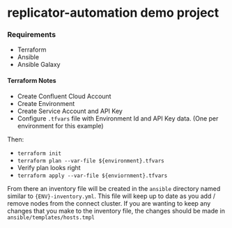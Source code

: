 # replicator-automation demo project


### Requirements
* Terraform
* Ansible
* Ansible Galaxy


#### Terraform Notes
* Create Confluent Cloud Account
* Create Environment
* Create Service Account and API Key
* Configure `.tfvars` file with Environment Id and API Key data. (One per environment for this example)

Then:
* `terraform init`
* `terraform plan --var-file ${environment}.tfvars`
* Verify plan looks right
* `terraform apply --var-file ${enviornment}.tfvars`

From there an inventory file will be created in the `ansible` directory named similar to `{ENV}-inventory.yml`.  This file will keep up to date as you add / remove nodes from the connect cluster.  If you are wanting to keep any changes that you make to the inventory file, the changes should be made in `ansible/templates/hosts.tmpl`